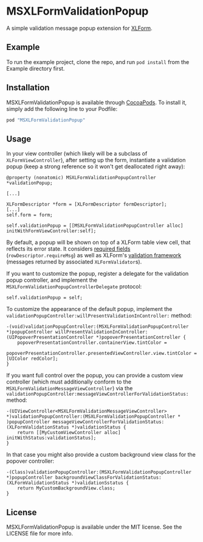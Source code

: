# MSXLFormValidationPopup

A simple validation message popup extension for [XLForm](https://github.com/xmartlabs/XLForm).


## Example

To run the example project, clone the repo, and run `pod install` from the Example directory first.



## Installation

MSXLFormValidationPopup is available through [CocoaPods](http://cocoapods.org). To install
it, simply add the following line to your Podfile:

```ruby
pod "MSXLFormValidationPopup"
```


## Usage
In your view controller (which likely will be a subclass of `XLFormViewController`), after setting up the form, instantiate a validation popup (keep a strong reference so it won't get deallocated right away):

```objc
@property (nonatomic) MSXLFormValidationPopupController *validationPopup;

[...]

XLFormDescriptor *form = [XLFormDescriptor formDescriptor];
[...]
self.form = form;

self.validationPopup = [[MSXLFormValidationPopupController alloc] initWithFormViewController:self];
```

By default, a popup will be shown on top of a XLForm table view cell, that reflects its error state. It considers [required fields](https://github.com/xmartlabs/XLForm#additional-configuration-of-rows) (`rowDescriptor.requireMsg`) as well as XLForm's [validation framework](https://github.com/xmartlabs/XLForm#validations) (messages returned by associated `XLFormValidator`s).

If you want to customize the popup, register a delegate for the validation popup controller, and implement the `MSXLFormValidationPopupControllerDelegate` protocol:

```objc
self.validationPopup = self;
``` 

To customize the appearance of the default popup, implement the `validationPopupController:willPresentValidationInController:` method:

```objc
-(void)validationPopupController:(MSXLFormValidationPopupController *)popupController willPresentValidationInController:(UIPopoverPresentationController *)popoverPresentationController {
    popoverPresentationController.containerView.tintColor =
    popoverPresentationController.presentedViewController.view.tintColor = [UIColor redColor];
}
```

If you want full control over the popup, you can provide a custom view controller (which must additionally conform to the `MSXLFormValidationMessageViewController`) via the `validationPopupController:messageViewControllerForValidationStatus:` method:

```objc
-(UIViewController<MSXLFormValidationMessageViewController> *)validationPopupController:(MSXLFormValidationPopupController * )popupController messageViewControllerForValidationStatus:(XLFormValidationStatus *)validationStatus {
    return [[MyCustomViewController alloc] initWithStatus:validationStatus];
}
```

In that case you might also provide a custom background view class for the popover controller:

```obj
-(Class)validationPopupController:(MSXLFormValidationPopupController *)popupController backgroundViewClassForValidationStatus:(XLFormValidationStatus *)validationSstatus {
    return MyCustomBackgroundView.class;
}

```



## License

MSXLFormValidationPopup is available under the MIT license. See the LICENSE file for more info.
